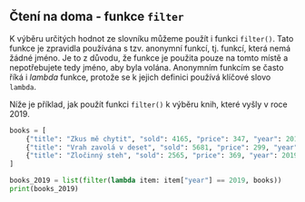 ## Čtení na doma - funkce `filter`

K výběru určitých hodnot ze slovníku můžeme použít i funkci `filter()`. Tato funkce je zpravidla používána s tzv. anonymní funkcí, tj. funkcí, která nemá žádné jméno. Je to z důvodu, že funkce je použita pouze na tomto místě a nepotřebujete tedy jméno, aby byla volána. Anonymním funkcím se často říká i *lambda* funkce, protože se k jejich definici používá klíčové slovo `lambda`.

Níže je příklad, jak použít funkci `filter()` k výběru knih, které vyšly v roce 2019.

```py
books = [
    {"title": "Zkus mě chytit", "sold": 4165, "price": 347, "year": 2018},
    {"title": "Vrah zavolá v deset", "sold": 5681, "price": 299, "year": 2019},
    {"title": "Zločinný steh", "sold": 2565, "price": 369, "year": 2019},
]

books_2019 = list(filter(lambda item: item["year"] == 2019, books))
print(books_2019)
```
